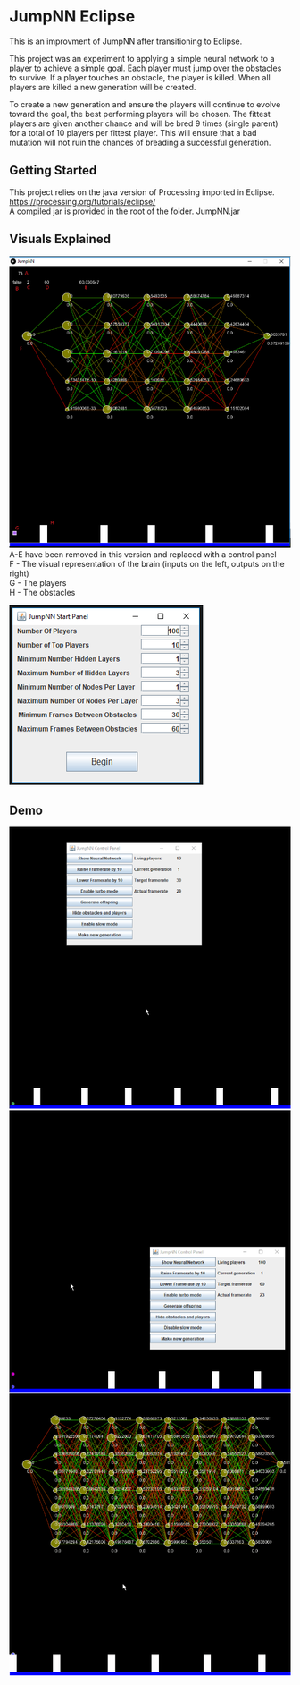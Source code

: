 # JumpNN Eclipse
This is an improvment of JumpNN after transitioning to Eclipse.

This project was an experiment to applying a simple neural network to a player to achieve a simple goal. Each player must jump over the obstacles to survive. If a player touches an obstacle, the player is killed. When all players are killed a new generation will be created.

To create a new generation and ensure the players will continue to evolve toward the goal, the best performing players will be chosen. The fittest players are given another chance and will be bred 9 times (single parent) for a total of 10 players per fittest player. This will ensure that a bad mutation will not ruin the chances of breading a successful generation.

## Getting Started
This project relies on the java version of Processing imported in Eclipse.  
https://processing.org/tutorials/eclipse/  
A compiled jar is provided in the root of the folder. JumpNN.jar

## Visuals Explained  
![jumpNN.png](imgs/jumpNN.png)  
A-E have been removed in this version and replaced with a control panel  
F - The visual representation of the brain (inputs on the left, outputs on the right)  
G - The players  
H - The obstacles
  
  
![initmenu](imgs/initmenu.png)  

## Demo
![preview.gif](imgs/preview.gif)  
![demo.gif](imgs/demo.gif)
![NNdemo.gif](imgs/NNDemo.gif)  
